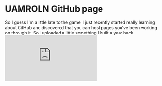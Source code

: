 # UAMROLN GitHub page
So I guess I'm a little late to the game. I just recently started really learning about GitHub and discovered that you can host pages you've been working on through it. So I uploaded a little something I built a year back.
![Nonsequitus Learning](https://uamroln.github.io/Learn_Home.html)
